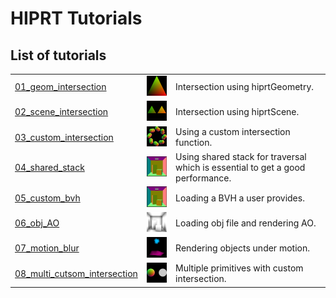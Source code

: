# HIPRT Tutorials

## List of tutorials

|   |   |  |
|---|---|--|
|[01_geom_intersection](./01_geom_intersection)   | <img src="./imgs/MeshIntersection.png" alt="drawing" width="100"/>  | Intersection using hiprtGeometry. |
|[02_scene_intersection](./02_scene_intersection)   | <img src="./imgs/SceneIntersection.png" alt="drawing" width="100"/>  | Intersection using hiprtScene. |
|[03_custom_intersection](./03_custom_intersection)   | <img src="./imgs/03_custom_intersection.png" alt="drawing" width="100"/>  | Using a custom intersection function. |
|[04_shared_stack](./04_shared_stack)   | <img src="./imgs/04_shared_stack.png" alt="drawing" width="100"/>  | Using shared stack for traversal which is essential to get a good performance. | 
|[05_custom_bvh](./05_custom_bvh_import)   | <img src="./imgs/05_custom_bvh_import.png" alt="drawing" width="100"/>  | Loading a BVH a user provides. |
|[06_obj_AO](./06_obj_AO)   | <img src="./imgs/06_obj_AO.png" alt="drawing" width="100"/>  | Loading obj file and rendering AO. |
|[07_motion_blur](./07_motion_blur)   | <img src="./imgs/MotionBlur.png" alt="drawing" width="100"/>  | Rendering objects under motion. |
|[08_multi_cutsom_intersection](./08_multi_cutsom_intersection)   | <img src="./imgs/08_multi_cutsom_intersection.png" alt="drawing" width="100"/>  | Multiple primitives with custom intersection. |
